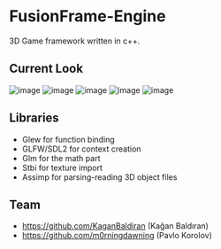 # FusionFrame-Engine
3D Game framework written in c++.
## Current Look

![image](https://github.com/KaganBaldiran/FusionFrame-Engine/assets/80681941/8af3ef5a-0eb5-4cb9-9457-545246fbf708)
![image](https://github.com/KaganBaldiran/FusionFrame-Engine/assets/80681941/aac194a3-10b9-4b68-8668-88b94721add5)
![image](https://github.com/KaganBaldiran/FusionFrame-Engine/assets/80681941/0c244c6c-ed08-4495-bdb0-5c684600934b)
![image](https://github.com/KaganBaldiran/FusionFrame-Engine/assets/80681941/db180d3f-c7f7-4ff2-8348-2a02b330f51e)
![image](https://github.com/KaganBaldiran/FusionFrame-Engine/assets/80681941/6fcf6b5d-97f7-44e8-b87b-5f077a276aea)

## Libraries 
- Glew for function binding
- GLFW/SDL2 for context creation
- Glm for the math part
- Stbi for texture import
- Assimp for parsing-reading 3D object files

## Team
- https://github.com/KaganBaldiran (Kağan Baldıran)
- https://github.com/m0rningdawning (Pavlo Korolov)
  

